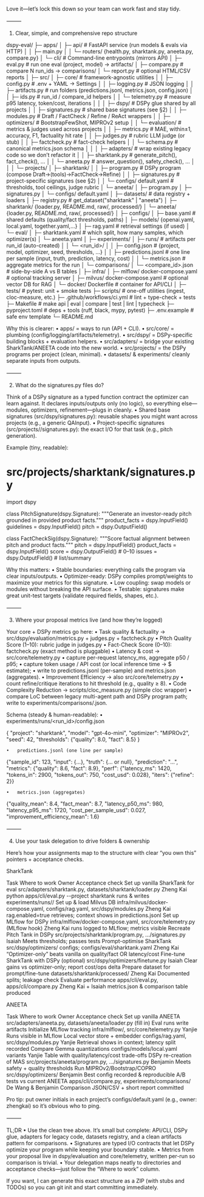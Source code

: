 Love it—let’s lock this down so your team can work fast and stay tidy.

⸻

1) Clear, simple, and comprehensive repo structure

dspy-eval/
├─ apps/
│  ├─ api/                           # FastAPI service (run models & evals via HTTP)
│  │  ├─ main.py
│  │  └─ routers/ {health.py, sharktank.py, aneeta.py, compare.py}
│  └─ cli/                           # Command-line entrypoints (mirrors API)
│     ├─ eval.py                     # run one eval (project, model) → artifacts/
│     ├─ compare.py                  # compare N run_ids → comparisons/
│     └─ report.py                   # optional HTML/CSV reports
│
├─ src/
│  ├─ core/                          # framework-agnostic utilities
│  │  ├─ config.py                   # .env + YAML → Settings
│  │  ├─ logging.py                  # JSON logging
│  │  ├─ artifacts.py                # run folders (predictions.jsonl, metrics.json, config.json)
│  │  ├─ ids.py                      # run_id / compare_id helpers
│  │  └─ telemetry.py                # measure p95 latency, token/cost, iterations
│  │
│  ├─ dspy/                          # DSPy glue shared by all projects
│  │  ├─ signatures.py               # shared base signatures (see §2)
│  │  ├─ modules.py                  # Draft / FactCheck / Refine / ReAct wrappers
│  │  ├─ optimizers/                 # BootstrapFewShot, MIPROv2 setup
│  │  └─ evaluation/                 # metrics & judges used across projects
│  │     ├─ metrics.py               # MAE, within±1, accuracy, F1, factuality hit rate
│  │     ├─ judges.py                # rubric LLM judge (or stub)
│  │     ├─ factcheck.py             # fact-check helpers
│  │     └─ schema.py                # canonical metrics.json schema
│  │
│  ├─ adapters/                      # wrap existing legacy code so we don’t refactor it
│  │  ├─ sharktank.py                # generate_pitch(), fact_check(), …
│  │  └─ aneeta.py                   # answer_question(), safety_check(), …
│  │
│  └─ projects/
│     ├─ sharktank/
│     │  ├─ program.py               # DSPy program (compose Draft→(tools)→FactCheck→Refine)
│     │  ├─ signatures.py            # project-specific signatures (see §2)
│     │  └─ configs/ default.yaml    # thresholds, tool ceilings, judge rubric
│     └─ aneeta/
│        ├─ program.py
│        ├─ signatures.py
│        └─ configs/ default.yaml
│
├─ datasets/                         # data registry + loaders
│  ├─ registry.py                    # get_dataset("sharktank" | "aneeta")
│  ├─ sharktank/ {loader.py, README.md, raw/, processed/}
│  └─ aneeta/   {loader.py, README.md, raw/, processed/}
│
├─ configs/
│  ├─ base.yaml                      # shared defaults (quality/fact thresholds, paths)
│  ├─ models/ {openai.yaml, local.yaml, together.yaml,…}
│  ├─ rag.yaml                       # retrieval settings (if used)
│  └─ eval/
│     ├─ sharktank.yaml              # which split, how many samples, which optimizer(s)
│     └─ aneeta.yaml
│
├─ experiments/
│  ├─ runs/                          # artifacts per run_id (auto-created)
│  │  └─ <run_id>/
│  │     ├─ config.json              # {project, model, optimizer, seed, thresholds, …}
│  │     ├─ predictions.jsonl        # one line per sample (input, truth, prediction, latency, cost)
│  │     └─ metrics.json             # aggregate metrics for the run
│  └─ comparisons/
│     └─ <compare_id>.json           # side-by-side A vs B tables
│
├─ infra/
│  ├─ mlflow/ docker-compose.yaml    # optional tracking server
│  ├─ milvus/ docker-compose.yaml    # optional vector DB for RAG
│  └─ docker/ Dockerfile             # container for API/CLI
│
├─ tests/                            # pytest: unit + smoke tests
├─ scripts/                          # one-off utilities (ingest, cloc-measure, etc.)
├─ .github/workflows/ci.yml          # lint + type-check + tests
├─ Makefile                          # make api | eval | compare | test | lint | typecheck
├─ pyproject.toml                    # deps + tools (ruff, black, mypy, pytest)
├─ .env.example                      # safe env template
└─ README.md

Why this is clearer:
	•	apps/ = ways to run (API + CLI).
	•	src/core/ = plumbing (config/logging/artifacts/telemetry).
	•	src/dspy/ = DSPy-specific building blocks + evaluation helpers.
	•	src/adapters/ = bridge your existing SharkTank/ANEETA code into the new world.
	•	src/projects/ = the DSPy programs per project (clean, minimal).
	•	datasets/ & experiments/ cleanly separate inputs from outputs.

⸻

2) What do the signatures.py files do?

Think of a DSPy signature as a typed function contract the optimizer can learn against. It declares inputs/outputs only (no logic), so everything else—modules, optimizers, refinement—plugs in cleanly.
	•	Shared base signatures (src/dspy/signatures.py): reusable shapes you might want across projects (e.g., a generic QAInput).
	•	Project-specific signatures (src/projects/<name>/signatures.py): the exact I/O for that task (e.g., pitch generation).

Example (tiny, readable):

# src/projects/sharktank/signatures.py
import dspy

class PitchSignature(dspy.Signature):
    """Generate an investor-ready pitch grounded in provided product facts."""
    product_facts = dspy.InputField()
    guidelines    = dspy.InputField()
    pitch         = dspy.OutputField()

class FactCheckSig(dspy.Signature):
    """Score factual alignment between pitch and product facts."""
    pitch         = dspy.InputField()
    product_facts = dspy.InputField()
    score         = dspy.OutputField()   # 0–10
    issues        = dspy.OutputField()   # list/summary

Why this matters:
	•	Stable boundaries: everything calls the program via clear inputs/outputs.
	•	Optimizer-ready: DSPy compiles prompt/weights to maximize your metrics for this signature.
	•	Low coupling: swap models or modules without breaking the API surface.
	•	Testable: signatures make great unit-test targets (validate required fields, shapes, etc.).

⸻

3) Where your proposal metrics live (and how they’re logged)

Your core + DSPy metrics go here:
	•	Task quality & factuality → src/dspy/evaluation/metrics.py + judges.py + factcheck.py
	•	Pitch Quality Score (1–10): rubric judge in judges.py
	•	Fact-Check Score (0–10): factcheck.py (exact method is pluggable)
	•	Latency & cost → src/core/telemetry.py
	•	capture per-request latency_ms, aggregate p50 / p95;
	•	capture token usage / API cost (or local inference time → $ estimate);
	•	write to predictions.jsonl (per-sample) and metrics.json (aggregates).
	•	Improvement Efficiency → also src/core/telemetry.py
	•	count refine/critique iterations to hit threshold (e.g., quality ≥ 8).
	•	Code Complexity Reduction → scripts/cloc_measure.py (simple cloc wrapper)
	•	compare LoC between legacy multi-agent path and DSPy program path; write to experiments/comparisons/<id>.json.

Schema (steady & human-readable):
	•	experiments/runs/<run_id>/config.json

{
  "project": "sharktank",
  "model": "gpt-4o-mini",
  "optimizer": "MIPROv2",
  "seed": 42,
  "thresholds": {"quality": 8.0, "fact": 8.5}
}


	•	predictions.jsonl (one line per sample)

{"sample_id": 123, "input": {...}, "truth": {... or null},
 "prediction": "...", "metrics": {"quality": 8.6, "fact": 8.9},
 "perf": {"latency_ms": 1420, "tokens_in": 2900, "tokens_out": 750, "cost_usd": 0.028},
 "iters": {"refine": 2}}


	•	metrics.json (aggregates)

{"quality_mean": 8.4, "fact_mean": 8.7,
 "latency_p50_ms": 980, "latency_p95_ms": 1720,
 "cost_per_sample_usd": 0.027,
 "improvement_efficiency_mean": 1.6}



⸻

4) Use your task delegation to drive folders & ownership

Here’s how your assignments map to the structure with clear “you own this” pointers + acceptance checks.

SharkTank

Task	Where to work	Owner	Acceptance check
Set up vanilla SharkTank for eval	src/adapters/sharktank.py, datasets/sharktank/loader.py	Zheng Kai	python apps/cli/eval.py --project sharktank runs & writes experiments/runs/<id>/
Set up & load Milvus DB	infra/milvus/docker-compose.yaml, configs/rag.yaml, src/dspy/modules.py	Zheng Kai	rag.enabled=true retrieves; context shows in predictions.jsonl
Set up MLflow for DSPy	infra/mlflow/docker-compose.yaml, src/core/telemetry.py (MLflow hook)	Zheng Kai	runs logged to MLflow; metrics visible
Recreate Pitch Tank in DSPy	src/projects/sharktank/program.py, .../signatures.py	Isaiah	Meets thresholds; passes tests
Prompt-optimise SharkTank	src/dspy/optimizers/ configs; configs/eval/sharktank.yaml	Zheng Kai	“Optimizer-only” beats vanilla on quality/fact OR latency/cost
Fine-tune SharkTank with DSPy	(optional) src/dspy/optimizers/finetune.py	Isaiah	Clear gains vs optimizer-only; report cost/ops delta
Prepare dataset for prompt/fine-tune	datasets/sharktank/processed/	Zheng Kai	Documented splits; leakage check
Evaluate performance	apps/cli/eval.py, apps/cli/compare.py	Zheng Kai + Isaiah	metrics.json & comparison table produced

ANEETA

Task	Where to work	Owner	Acceptance check
Set up vanilla ANEETA	src/adapters/aneeta.py, datasets/aneeta/loader.py	(fill in)	Eval runs write artifacts
Initialize MLflow tracking	infra/mlflow/, src/core/telemetry.py	Yanjie	Runs visible in MLflow
Local vector store + embedder	configs/rag.yaml, src/dspy/modules.py	Yanjie	Retrieval shows in context; latency split recorded
Compare Gemma quantizations	configs/models/local.yaml variants	Yanjie	Table with quality/latency/cost trade-offs
DSPy re-creation of MAS	src/projects/aneeta/program.py, .../signatures.py	Benjamin	Meets safety + quality thresholds
Run MIPROv2/Bootstrap/COPRO	src/dspy/optimizers/	Benjamin	Best config recorded & reproducible
A/B tests vs current ANEETA	apps/cli/compare.py, experiments/comparisons/	De Wang & Benjamin	Comparison JSON/CSV + short report committed

Pro tip: put owner initials in each project’s configs/default.yaml (e.g., owner: zhengkai) so it’s obvious who to ping.

⸻

TL;DR
	•	Use the clean tree above. It’s small but complete: API/CLI, DSPy glue, adapters for legacy code, datasets registry, and a clean artifacts pattern for comparisons.
	•	Signatures are typed I/O contracts that let DSPy optimize your program while keeping your boundary stable.
	•	Metrics from your proposal live in dspy/evaluation and core/telemetry, written per-run so comparison is trivial.
	•	Your delegation maps neatly to directories and acceptance checks—just follow the “Where to work” column.

If you want, I can generate this exact structure as a ZIP (with stubs and TODOs) so you can git init and start committing immediately.